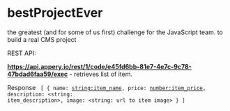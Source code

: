 # bestProjectEver
the greatest (and for some of us first) challenge for the JavaScript team. to build a real CMS project

REST API:

 <b>https://api.appery.io/rest/1/code/e45fd6bb-81e7-4e7c-9c78-47bdad6faa59/exec</b> - retrieves list of item.

 Response
 <code>
 [
    {
      name: <string:item_name>,
      price: <number:item_price>,
      description: <string: item_description>,
      image: <string: url to item image>
    }
 ]
 </code>
